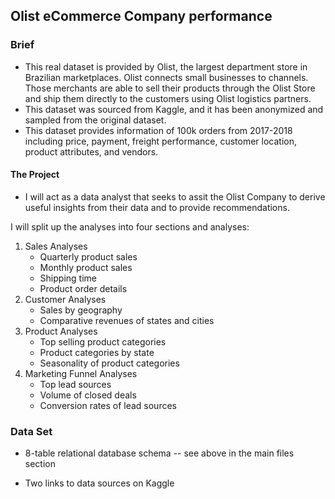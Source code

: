 <H2>Olist eCommerce Company performance</H2>

<H3> Brief </H3>

- This real dataset is provided by Olist, the largest department store in Brazilian marketplaces. Olist connects small businesses to channels.
Those merchants are able to sell their products through the Olist Store and ship them directly to the customers using Olist logistics partners.
- This dataset was sourced from Kaggle, and it has been anonymized and sampled from the original dataset.
- This dataset provides information of 100k orders from 2017-2018 including price, payment, freight performance, customer location, product attributes, and vendors.

<H4> The Project </H4>

- I will act as a data analyst that seeks to assit the Olist Company to derive useful insights from their data and to provide recommendations.

I will split up the analyses into four sections and analyses:

1)  Sales Analyses
    - Quarterly product sales
    - Monthly product sales
    - Shipping time
    - Product order details
2)  Customer Analyses
    - Sales by geography
    - Comparative revenues of states and cities
3)  Product Analyses
     - Top selling product categories
     - Product categories by state
     - Seasonality of product categories
4)  Marketing Funnel Analyses
     - Top lead sources
     - Volume of closed deals
     - Conversion rates of lead sources

<H3> Data Set </H3>

-   8-table relational database schema -- see above in the main files section

-   Two links to data sources on Kaggle
